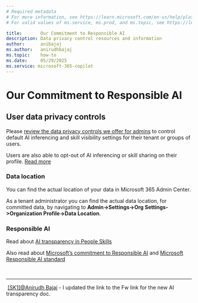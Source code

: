 ```yaml
---
# Required metadata
# For more information, see https://learn.microsoft.com/en-us/help/platform/learn-editor-add-metadata
# For valid values of ms.service, ms.prod, and ms.topic, see https://learn.microsoft.com/en-us/help/platform/metadata-taxonomies

title:       Our Commitment to Responsible AI
description: Data privacy control resources and information
author:      anibajaj 
ms.author:   anirudhbajaj
ms.topic:    how-to
ms.date:     05/29/2025
ms.service: microsoft-365-copilot
---
```


# Our Commitment to Responsible AI

## User data privacy controls 

Please [review the data privacy controls we offer for admins](https://) to control default AI inferencing and skill visibility settings for their tenant or groups of users.  

Users are also able to opt-out of AI inferencing or skill sharing on their profile. [Read more](https://support.microsoft.com/en-us/office/manage-ai-and-sharing-options-90c09758-c877-4940-bc2c-f7e4caea6ae4)

### Data location 

You can find the actual location of your data in Microsoft 365 Admin Center. 

As a tenant administrator you can find the actual data location, for committed data, by navigating to __Admin->Settings->Org Settings->Organization Profile->Data Location__.

### Responsible AI

Read about [AI transparency in People Skills](https://go.microsoft.com/fwlink/?linkid=2321446)

Also read about [Microsoft’s commitment to Responsible AI](https://www.microsoft.com/en-us/ai/responsible-ai?msockid=154ce9bde0236a9e239afb72e4236c97) and [Microsoft Responsible AI standard](https://cdn-dynmedia-1.microsoft.com/is/content/microsoftcorp/microsoft/final/en-us/microsoft-brand/documents/Microsoft-Responsible-AI-Standard-General-Requirements.pdf?culture=en-us&country=us)

 

---
 [[SK1]](#_msoanchor_1)[@Anirudh Bajaj](mailto:anirudhbajaj@microsoft.com) - I updated the link to the Fw link for the new AI transparency doc.
